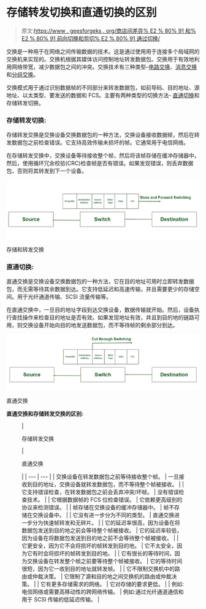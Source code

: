 # 存储转发切换和直通切换的区别

> 原文:[https://www . geesforgeks . org/商店间差异% E2 % 80% 91 和% E2 % 80% 91 前向切换和剪切% E2 % 80% 91 通过切换/](https://www.geeksforgeeks.org/difference-between-store%e2%80%91and%e2%80%91forward-switching-and-cut%e2%80%91through-switching/)

交换是一种用于在网络之间传输数据的技术。这是通过使用用于连接多个局域网的交换机来实现的。交换机根据其媒体访问控制地址转发数据包。交换用于有效地利用网络带宽，减少数据包之间的冲突。交换技术有三种类型–[电路交换](https://www.geeksforgeeks.org/circuit-switching-in-computer-network/)、[消息交换](https://www.geeksforgeeks.org/message-switching-techniques/)和[分组交换](https://www.geeksforgeeks.org/packet-switching-and-delays-in-computer-network/)。

交换模式用于通过识别数据帧的不同部分来转发数据包，如前导码、目的地址、源地址、以太类型、要发送的数据和 FCS。主要有两种类型的切换方法- [直通切换](https://www.geeksforgeeks.org/what-is-cut-through-switching/?ref=rp)和存储转发切换。

### **存储转发切换:**

存储转发交换是交换设备交换数据包的一种方法，交换设备接收数据帧，然后在转发数据包之前检查错误。它支持高效传输未损坏的帧。它通常用于电信网络。

在存储转发交换中，交换设备等待接收整个帧，然后将该帧存储在缓冲存储器中。然后，使用循环冗余校验(CRC)检查帧是否有错误。如果发现错误，则丢弃数据包，否则将其转发到下一个设备。

![Store and Forward Switching](img/f64aa701ace91b34bd8ac5e402aa82f5.png)

存储和转发交换

### **直通切换:**

直通交换是交换设备交换数据包的一种方法，它在目的地址可用时立即转发数据包，而无需等待其余数据到达。它支持低延迟和高速传输，并且需要更少的存储空间。用于光纤通道传输、SCSI 流量传输等。

在直通交换中，一旦目的地址字段到达交换设备，数据传输就开始。然后，设备执行查找操作来检查目的地址是否有效。如果发现地址有效，并且到目的地的链路可用，则交换设备开始向目的地发送数据包，而不等待帧的剩余部分到达。

![Cut through Switching](img/a74767264734e282a3b131ca978553f3.png)

直通交换

**直通交换和存储转发交换的区别:**

<figure class="table">

| 

存储转发交换

 | 

直通交换

 |
| --- | --- |
| 交换设备在转发数据包之前等待接收整个帧。 | 一旦接收到目的地址，交换设备就转发数据包，而不等待整个帧被接收。 |
| 它支持错误检查，在转发数据包之前会丢弃冲突/坏帧。 | 没有错误检查技术。 |
| 它根据数据帧的 FCS 位检查错误。 | 它依赖更高级别的协议来检测错误。 |
| 帧存储在交换设备的缓冲存储器中。 | 帧不存储在交换设备中。 |
| 它没有进一步分为不同的类型。 | 直通交换进一步分为快速帧转发和无碎片。 |
| 它的延迟率很高，因为设备在将数据包发送到目的地之前会等待整个帧被接收。 | 它的延迟率较低，因为设备在将数据包发送到目的地之前不会等待整个帧被接收。 |
| 它更安全，因为它不会将损坏的帧转发到目的地。 | 它不太安全，因为它有时会将损坏的帧转发到目的地。 |
| 它有很长的等待时间，因为交换设备在转发整个帧之前要等待整个帧被接收。 | 它的等待时间很短，因为它一收到目的地址就转发帧。 |
| 它不限制交换机中的路由或仲裁决策。 | 它限制了源和目的地之间交换机的路由或仲裁决策。 |
| 它有更多存储需求的网络。 | 它对存储的要求更低。 |
| 例如:电信网络或需要高移动性的跨网络传输。 | 例如:通过光纤通道通信和用于 SCSI 传输的低延迟传输。 |

</figure>